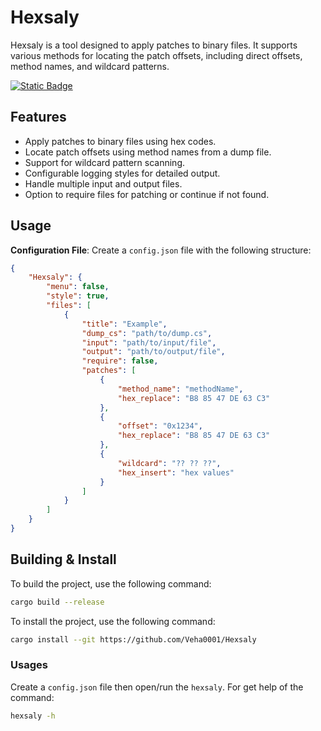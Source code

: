 # Hexsaly

Hexsaly is a tool designed to apply patches to binary files. It supports various methods for locating the patch offsets, including direct offsets, method names, and wildcard patterns.

[![Static Badge](https://img.shields.io/badge/build-Nightly-brightgreen?style=for-the-badge&logo=rust&logoColor=%23ff9e64&labelColor=%23292e42&color=%233b4261)](https://nightly.link/Veha0001/Hexsaly/workflows/ci/main?preview)

## Features

- Apply patches to binary files using hex codes.
- Locate patch offsets using method names from a dump file.
- Support for wildcard pattern scanning.
- Configurable logging styles for detailed output.
- Handle multiple input and output files.
- Option to require files for patching or continue if not found.

## Usage

**Configuration File**: Create a `config.json` file with the following structure:

```json
{
    "Hexsaly": {
        "menu": false,
        "style": true,
        "files": [
            {
                "title": "Example",
                "dump_cs": "path/to/dump.cs",
                "input": "path/to/input/file",
                "output": "path/to/output/file",
                "require": false,
                "patches": [
                    {
                        "method_name": "methodName",
                        "hex_replace": "B8 85 47 DE 63 C3"
                    },
                    {
                        "offset": "0x1234",
                        "hex_replace": "B8 85 47 DE 63 C3"
                    },
                    {
                        "wildcard": "?? ?? ??",
                        "hex_insert": "hex values"
                    }
                ]
            }
        ]
    }
}
```

## Building & Install

To build the project, use the following command:

```sh
cargo build --release
```

To install the project, use the following command:

```sh
cargo install --git https://github.com/Veha0001/Hexsaly
```

### Usages

Create a `config.json` file then open/run the `hexsaly`.
For get help of the command:

```sh
hexsaly -h
```
